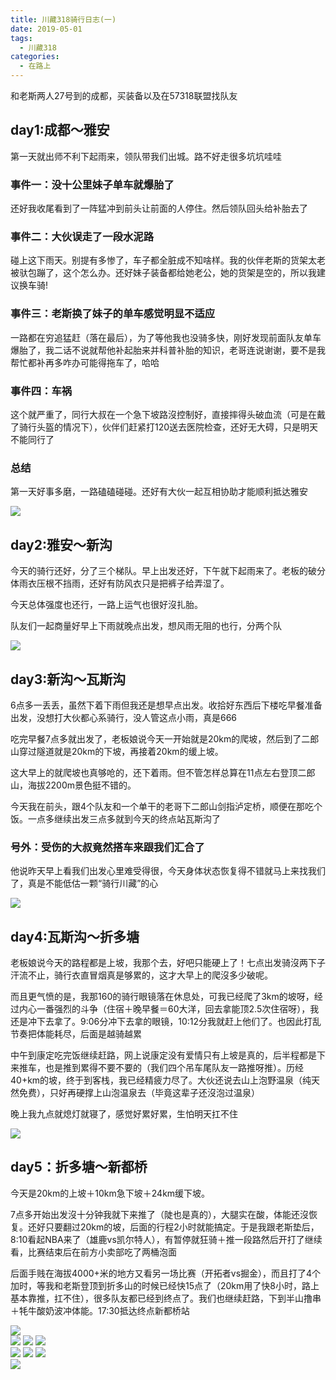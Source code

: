 ```yaml
---
title: 川藏318骑行日志(一)
date: 2019-05-01
tags:
  - 川藏318
categories:
  - 在路上
---
```


和老斯两人27号到的成都，买装备以及在57318联盟找队友

## day1:成都～雅安

第一天就出师不利下起雨来，领队带我们出城。路不好走很多坑坑哇哇

### 事件一：没十公里妹子单车就爆胎了
还好我收尾看到了一阵猛冲到前头让前面的人停住。然后领队回头给补胎去了

### 事件二：大伙误走了一段水泥路
碰上这下雨天。别提有多惨了，车子都全脏成不知啥样。我的伙伴老斯的货架太老被驮包蹦了，这个怎么办。还好妹子装备都给她老公，她的货架是空的，所以我建议换车骑!

### 事件三：老斯换了妹子的单车感觉明显不适应
一路都在穷追猛赶（落在最后），为了等他我也没骑多快，刚好发现前面队友单车爆胎了，我二话不说就帮他补起胎来并科普补胎的知识，老哥连说谢谢，要不是我帮忙都补再多咋办可能得拖车了，哈哈

### 事件四：车祸
这个就严重了，同行大叔在一个急下坡路沒控制好，直接摔得头破血流（可是在戴了骑行头盔的情况下），伙伴们赶紧打120送去医院检查，还好无大碍，只是明天不能同行了

### 总结
第一天好事多磨，一路磕磕碰碰。还好有大伙一起互相协助才能顺利抵达雅安

![](http://fublog.oss-cn-shenzhen.aliyuncs.com/20190504-1a5caedc31334c07a4bb0d625c9f255f.png)  

## day2:雅安～新沟

今天的骑行还好，分了三个梯队。早上出发还好，下午就下起雨来了。老板的破分体雨衣压根不挡雨，还好有防风衣只是把裤子给弄湿了。

今天总体强度也还行，一路上运气也很好沒扎胎。

队友们一起商量好早上下雨就晚点出发，想风雨无阻的也行，分两个队

![](http://fublog.oss-cn-shenzhen.aliyuncs.com/20190504-1475600dc3a744f89fd2ff95c7c070d0.png)  

## day3:新沟～瓦斯沟

6点多一丢丢，虽然下着下雨但我还是想早点出发。收拾好东西后下楼吃早餐准备出发，没想打大伙都心系骑行，没人管这点小雨，真是666

吃完早餐7点多就出发了，老板娘说今天一开始就是20km的爬坡，然后到了二郎山穿过隧道就是20km的下坡，再接着20km的缓上坡。

这大早上的就爬坡也真够呛的，还下着雨。但不管怎样总算在11点左右登顶二郎山，海拔2200m景色挺不错的。

今天我在前头，跟4个队友和一个单干的老哥下二郎山剑指泸定桥，顺便在那吃个饭。一点多继续出发三点多就到今天的终点站瓦斯沟了

### 号外：受伤的大叔竟然搭车来跟我们汇合了
他说昨天早上看我们出发心里难受得很，今天身体状态恢复得不错就马上来找我们了，真是不能低估一颗“骑行川藏”的心

![](http://fublog.oss-cn-shenzhen.aliyuncs.com/20190504-bcfef1fdb53e41b39096ac6a7245cab6.png)  

## day4:瓦斯沟～折多塘

老板娘说今天的路程都是上坡，我那个去，好吧只能硬上了！七点出发骑沒两下子汗流不止，骑行衣直冒烟真是够累的，这才大早上的爬沒多少破呢。

而且更气愤的是，我那160的骑行眼镜落在休息处，可我已经爬了3km的坡呀，经过内心一番强烈的斗争（住宿＋晚早餐＝60大洋，回去拿能顶2.5次住宿呀），我还是冲下去拿了。9:06分冲下去拿的眼镜，10:12分我就赶上他们了。也因此打乱节奏把体能耗尽，后面是越骑越累

中午到康定吃完饭继续赶路，网上说康定没有爱情只有上坡是真的，后半程都是下来推车，也是推到累得不要不要的（我们四个吊车尾队友一路推呀推）。历经40+km的坡，终于到客栈，我已经精疲力尽了。大伙还说去山上泡野温泉（纯天然免费），只好再硬撑上山泡温泉去（毕竟这辈子还沒泡过温泉）

晚上我九点就熄灯就寝了，感觉好累好累，生怕明天扛不住

![](http://fublog.oss-cn-shenzhen.aliyuncs.com/20190504-16942c66fb1540ea8db825d5801d2f0e.png)  

## day5：折多塘～新都桥

今天是20km的上坡＋10km急下坡＋24km缓下坡。

7点多开始出发沒十分钟我就下来推了（陡也是真的），大腿实在酸，体能还沒恢复。还好只要翻过20km的坡，后面的行程2小时就能搞定。于是我跟老斯垫后，8:10看起NBA来了（雄鹿vs凯尔特人），有暂停就狂骑＋推一段路然后开打了继续看，比赛结束后在前方小卖部吃了两桶泡面

后面手贱在海拔4000+米的地方又看另一场比赛（开拓者vs掘金），而且打了4个加时，等我和老斯登顶到折多山的时候已经快15点了（20km用了快8小时，路上基本靠推，扛不住），很多队友都已经到终点了。我们也继续赶路，下到半山撸串＋牦牛酸奶波冲体能。17:30抵达终点新都桥站

![](http://fublog.oss-cn-shenzhen.aliyuncs.com/20190504-b37b855e0ee841dfa07b847733d38151.png)  
![](http://fublog.oss-cn-shenzhen.aliyuncs.com/20190504-1b745ea31218410783d6f1961da423a1.jpg)
![](http://fublog.oss-cn-shenzhen.aliyuncs.com/20190504-2f4569034219493591cdf78250ea3191.jpg)
![](http://fublog.oss-cn-shenzhen.aliyuncs.com/20190504-de52d53ac4084800817557f597b34e98.jpg)  
![](http://fublog.oss-cn-shenzhen.aliyuncs.com/20190504-71e2e342bb1446f5bf28dc8d41bc69d8.jpg)
![](http://fublog.oss-cn-shenzhen.aliyuncs.com/20190504-576a27b4d1cf498996bac5751c48f0d4.jpg)
![](http://fublog.oss-cn-shenzhen.aliyuncs.com/20190504-29aa53c17f914a1eb75bf4b3a834ec74.jpg)  
![](http://fublog.oss-cn-shenzhen.aliyuncs.com/20190504-36d867b9c39d4b51b922e4052ca42ba1.png)